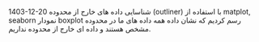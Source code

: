 1403-12-20
شناسایی داده های خارج از محدوده (outliner)
با استفاده از matplot, seaborn نمودار boxplot رسم کردیم که نشان داده همه داده های ما در محدوده مشخص هستند و داده ای خارج از محدوده نداریم.
